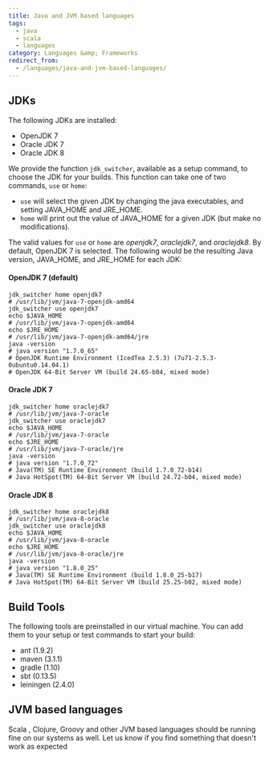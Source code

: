 ```yaml
---
title: Java and JVM based languages
tags:
  - java
  - scala
  - languages
category: Languages &amp; Frameworks
redirect_from:
  - /languages/java-and-jvm-based-languages/
---
```


## JDKs

The following JDKs are installed:

* OpenJDK 7
* Oracle JDK 7
* Oracle JDK 8

We provide the function `jdk_switcher`, available as a setup command, to choose the JDK for your builds.
This function can take one of two commands, `use` or `home`:

* `use` will select the given JDK by changing the java executables, and setting JAVA_HOME and JRE_HOME.
* `home` will print out the value of JAVA_HOME for a given JDK (but make no modifications).

The valid values for `use` or `home` are _openjdk7_, _oraclejdk7_, and _oraclejdk8_.
By default, OpenJDK 7 is selected. The following would be the resulting Java version, JAVA_HOME, and JRE_HOME for each JDK:

#### OpenJDK 7 (default)
```shell
jdk_switcher home openjdk7
# /usr/lib/jvm/java-7-openjdk-amd64
jdk_switcher use openjdk7
echo $JAVA_HOME
# /usr/lib/jvm/java-7-openjdk-amd64
echo $JRE_HOME
# /usr/lib/jvm/java-7-openjdk-amd64/jre
java -version
# java version "1.7.0_65"
# OpenJDK Runtime Environment (IcedTea 2.5.3) (7u71-2.5.3-0ubuntu0.14.04.1)
# OpenJDK 64-Bit Server VM (build 24.65-b04, mixed mode)
```

#### Oracle JDK 7
```shell
jdk_switcher home oraclejdk7
# /usr/lib/jvm/java-7-oracle
jdk_switcher use oraclejdk7
echo $JAVA_HOME
# /usr/lib/jvm/java-7-oracle
echo $JRE_HOME
# /usr/lib/jvm/java-7-oracle/jre
java -version
# java version "1.7.0_72"
# Java(TM) SE Runtime Environment (build 1.7.0_72-b14)
# Java HotSpot(TM) 64-Bit Server VM (build 24.72-b04, mixed mode)
```

#### Oracle JDK 8
```shell
jdk_switcher home oraclejdk8
# /usr/lib/jvm/java-8-oracle
jdk_switcher use oraclejdk8
echo $JAVA_HOME
# /usr/lib/jvm/java-8-oracle
echo $JRE_HOME
# /usr/lib/jvm/java-8-oracle/jre
java -version
# java version "1.8.0_25"
# Java(TM) SE Runtime Environment (build 1.8.0_25-b17)
# Java HotSpot(TM) 64-Bit Server VM (build 25.25-b02, mixed mode)
```

## Build Tools

The following tools are preinstalled in our virtual machine. You can add them to your setup or test commands to start your build:

* ant (1.9.2)
* maven (3.1.1)
* gradle (1.10)
* sbt (0.13.5)
* leiningen (2.4.0)

## JVM based languages
Scala , Clojure, Groovy and other JVM based languages should be running fine on our systems as well. Let us know if you find something that doesn't work as expected
